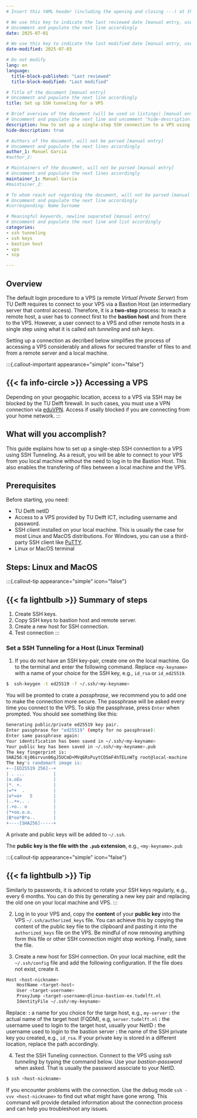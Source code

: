 ```yaml
---
# Insert this YAML header (including the opening and closing ---) at the beginning of the document and fill it out accordingly

# We use this key to indicate the last reviewed date [manual entry, use YYYY-MM-DD]
# Uncomment and populate the next line accordingly
date: 2025-07-01

# We use this key to indicate the last modified date [manual entry, use YYYY-MM-DD]
date-modified: 2025-07-03

# Do not modify
lang: en
language: 
  title-block-published: "Last reviewed"
  title-block-modified: "Last modified"

# Title of the document [manual entry]
# Uncomment and populate the next line accordingly
title: Set up SSH tunneling for a VPS

# Brief overview of the document (will be used in listings) [manual entry]
# Uncomment and populate the next line and uncomment "hide-description: true".
description: how to set up a single-step SSH connection to a VPS using SSH tunneling
hide-description: true

# Authors of the document, will not be parsed [manual entry]
# Uncomment and populate the next lines accordingly
author_1: Manuel Garcia
#author_2:

# Maintainers of the document, will not be parsed [manual entry]
# Uncomment and populate the next lines accordingly
maintainer_1: Manuel Garcia
#maintainer_2:

# To whom reach out regarding the document, will not be parsed [manual entry]
# Uncomment and populate the next line accordingly
#corresponding: Name Surname

# Meaningful keywords, newline separated [manual entry]
# Uncomment and populate the next line and list accordingly
categories: 
- ssh tunneling
- ssh keys
- bastion host
- vps 
- scp

---
```


## Overview

The default login procedure to a VPS (a remote *Virtual Private Server*) from TU Delft requires to connect to your VPS via a Bastion Host (an intermediary server that control access). Therefore, it is a **two-step** process: to reach a remote host, a user has to connect first to the **bastion host** and from there to the VPS. However, a user connect to a VPS and other remote hosts in a single step using what it is called *ssh tunneling* and *ssh keys*.

Setting up a connection as decribed below simplifies the process of accessing a VPS considerably and allows for secured transfer of files to and from a remote server and a local machine. 

:::{.callout-important appearance="simple" icon="false"}
## {{< fa info-circle >}} Accessing a VPS
Depending on your geogaphic location, access to a VPS via SSH may be blocked by the TU Delft firewall. In such cases, you must use a VPN connection via [eduVPN](https://www.eduvpn.org/). Access if usally blocked if you are connecting from your home network. 
:::

## What will you accomplish?
This guide explains how to set up a single-step SSH connection to a VPS using SSH Tunneling. As a result, you will be able to connect to your VPS from you local machine without the need to log in to the Bastion Host. This also enables the transfering of files between a local machine and the VPS.

## Prerequisites
Before starting, you need:

* TU Delft netID
* Access to a VPS provided by TU Delft ICT, including username and password.
* SSH client installed on your local machine. This is usually the case for most Linux and MacOS distributions. For Windows, you can use a third-party SSH client like [PuTTY](https://www.putty.org/).
* Linux or MacOS terminal

## Steps: Linux and MacOS

:::{.callout-tip appearance="simple" icon="false"}
## {{< fa lightbulb >}} Summary of steps
1. Create SSH keys.
2. Copy SSH keys to bastion host and remote server.
3. Create a new host for SSH connection.
4. Test connection
:::


### Set a  SSH Tunneling for a Host (Linux Terminal)

1. If you do not have an SSH key-pair, create one on the local machine. Go to the terminal and enter the following command. Replace `<my-keyname>` with a name of your choice for the SSH key, e.g., `id_rsa` or `id_ed25519`.

```bash
$  ssh-keygen -t ed25519 -f ~/.ssh/<my-keyname>
```


You will be promted to crate a *passphrase*, we recommend you to add one to make the connection more secure. The passphrase will be asked every time you connect to the VPS. To  skip the passphrase, press `Enter` when prompted. You should see something like this:

``` bash
Generating public/private ed25519 key pair.
Enter passphrase for "ed25519" (empty for no passphrase): 
Enter same passphrase again: 
Your identification has been saved in ~/.ssh/<my-keyname>
Your public key has been saved in ~/.ssh/<my-keyname>.pub
The key fingerprint is:
SHA256:6j06srvun06gJ5UCmD+MVq6RsPuytCO5mF4hTELnWTg root@local-machine
The key's randomart image is:
+--[ED25519 256]--+
| . ...           |
|o.oEo            |
|*. +.            |
|=*+  .           |
|o*=o+   S        |
|..+=.. .         |
|.+o.. o          |
|*+oo.o.o.        |
|B*oo*B*o..       |
+----[SHA256]-----+
```

A private and public keys will be added to `~/.ssh`. 

The **public key is the file with the `.pub` extension**, e.g., `<my-keyname>.pub`

:::{.callout-tip appearance="simple" icon="false"}
## {{< fa lightbulb >}} Tip
Similarly to passwords, it is adviced to rotate your SSH keys regularly, e.g., every 6 months. You can do this by generating a new key pair and replacing the old one on your local machine and VPS.
:::


2. Log in to your VPS and, copy the **content** of your **public key** into the VPS `~/.ssh/authorized_keys` file. You can achieve this by copying the content of the public key file to the clipboard and pasting it into the `authorized_keys` file on the VPS. Be mindful of now removing anything form this file or other SSH connection might stop working. Finally, save the file.



3. Create a new host for SSH connection. On your local machine, edit the `~/.ssh/config` file and add the following configuration. If the file does not exist, create it.

```bash 
Host <host-nickname>
    HostName <target-host>
    User <target-username>
    ProxyJump <target-username>@linux-bastion-ex.tudelft.nl
    IdentityFile ~/.ssh/<my-keyname>
```

Replace:
**<host-nickname>:** a name for you choice for the targe host, e.g., `my-server`
**<target-host>:** the actual name of the target host (FQDM), e.g, `server.tudelft.nl`
**<target-username>:**  the username used to login to the target host, usually your NetID
**<bastion-username>:** the username used to login to the bastion server
**<my-keyname>:** the name of the SSH private key you created, e.g., `id_rsa`. If your private key is stored in a different location, replace the path accordingly.


4. Test the SSH Tuneling connection. Connect to the VPS using *ssh tunneling* by typing the command below. Use your *bastion-password* when asked. That is usually the password associate to your NetID.

```bash
$ ssh <host-nickname>
```

If you encounter problems with the connection. Use the debug mode `ssh -vvv <host-nickname>` to find out what might have gone wrong. This command will provide detailed information about the connection process and can help you troubleshoot any issues.
